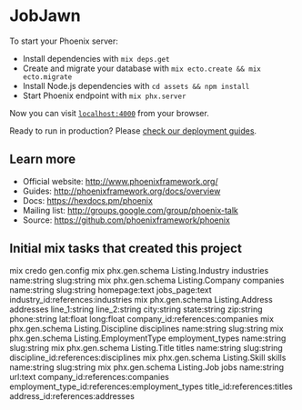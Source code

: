 # JobJawn

To start your Phoenix server:

  * Install dependencies with `mix deps.get`
  * Create and migrate your database with `mix ecto.create && mix ecto.migrate`
  * Install Node.js dependencies with `cd assets && npm install`
  * Start Phoenix endpoint with `mix phx.server`

Now you can visit [`localhost:4000`](http://localhost:4000) from your browser.

Ready to run in production? Please [check our deployment guides](http://www.phoenixframework.org/docs/deployment).

## Learn more

  * Official website: http://www.phoenixframework.org/
  * Guides: http://phoenixframework.org/docs/overview
  * Docs: https://hexdocs.pm/phoenix
  * Mailing list: http://groups.google.com/group/phoenix-talk
  * Source: https://github.com/phoenixframework/phoenix

## Initial mix tasks that created this project
mix credo gen.config
mix phx.gen.schema Listing.Industry industries name:string slug:string
mix phx.gen.schema Listing.Company companies name:string slug:string homepage:text jobs_page:text industry_id:references:industries
mix phx.gen.schema Listing.Address addresses line_1:string line_2:string city:string state:string zip:string phone:string lat:float long:float company_id:references:companies
mix phx.gen.schema Listing.Discipline disciplines name:string slug:string
mix phx.gen.schema Listing.EmploymentType employment_types name:string slug:string
mix phx.gen.schema Listing.Title titles name:string slug:string discipline_id:references:disciplines
mix phx.gen.schema Listing.Skill skills name:string slug:string
mix phx.gen.schema Listing.Job jobs name:string url:text company_id:references:companies employment_type_id:references:employment_types title_id:references:titles address_id:references:addresses
